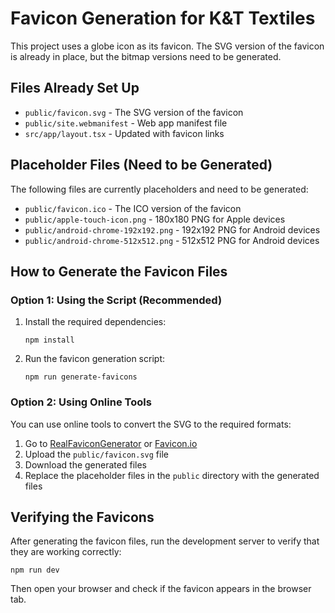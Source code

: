 # Favicon Generation for K&T Textiles

This project uses a globe icon as its favicon. The SVG version of the favicon is already in place, but the bitmap versions need to be generated.

## Files Already Set Up

- `public/favicon.svg` - The SVG version of the favicon
- `public/site.webmanifest` - Web app manifest file
- `src/app/layout.tsx` - Updated with favicon links

## Placeholder Files (Need to be Generated)

The following files are currently placeholders and need to be generated:

- `public/favicon.ico` - The ICO version of the favicon
- `public/apple-touch-icon.png` - 180x180 PNG for Apple devices
- `public/android-chrome-192x192.png` - 192x192 PNG for Android devices
- `public/android-chrome-512x512.png` - 512x512 PNG for Android devices

## How to Generate the Favicon Files

### Option 1: Using the Script (Recommended)

1. Install the required dependencies:
   ```
   npm install
   ```

2. Run the favicon generation script:
   ```
   npm run generate-favicons
   ```

### Option 2: Using Online Tools

You can use online tools to convert the SVG to the required formats:

1. Go to [RealFaviconGenerator](https://realfavicongenerator.net/) or [Favicon.io](https://favicon.io/favicon-converter/)
2. Upload the `public/favicon.svg` file
3. Download the generated files
4. Replace the placeholder files in the `public` directory with the generated files

## Verifying the Favicons

After generating the favicon files, run the development server to verify that they are working correctly:

```
npm run dev
```

Then open your browser and check if the favicon appears in the browser tab. 